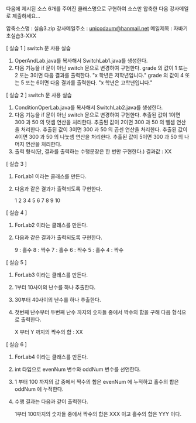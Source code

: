다음에 제시된 소스 6개를 주어진 클래스명으로 구현하여 소스만 압축한 다음 강사메일로 제출하세요...

압축소스명 : 실습3.zip
강사메일주소 : unicodaum@hanmail.net
메일제목 : 자바기초실습3-XXX

[ 실습 1 ] switch 문 사용 실습

1. OperAndLab.java를 복사해서 SwitchLab1.java를 생성한다.
2. 다음 기능을 if 문이 아닌 switch 문으로 변경하여 구현한다.
   grade 의 값이 1 또는 2 또는 3이면 다음 결과를 출력한다.
   "x 학년은 저학년입니다."
   grade 의 값이 4 또는 5 또는 6이면 다음 결과를 출력한다.
   "x 학년은 고학년입니다."


[ 실습 2 ] switch 문 사용 실습
1. ConditionOperLab.java를 복사해서 SwitchLab2.java를 생성한다.
2. 다음 기능을 if 문이 아닌 switch 문으로 변경하여 구현한다.
   추출된 값이 1이면 300 과 50 의 덧셈 연산을 처리한다.
   추출된 값이 2이면 300 과 50 의 뺄셈 연산을 처리한다.
   추출된 값이 3이면 300 과 50 의 곱센 연산을 처리한다.
   추출된 값이 4이면 300 과 50 의 나눗셈 연산을 처리한다.
   추출된 값이 5이면 300 과 50 의 나머지 연산을 처리한다.
3. 출력 형식(단, 결과를 출력하는 수행문장은 한 번만 구현한다.)
   결과값 : XX

[ 실습 3 ]
1. ForLab1 이라는 클래스를 만든다.
2. 다음과 같은 결과가 출력되도록 구현한다.

   1 2 3 4 5 6 7 8 9 10

[ 실습 4 ]
1. ForLab2 이라는 클래스를 만든다.
2. 다음과 같은 결과가 출력되도록 구현한다.

   9 : 홀수
   8 : 짝수
   7 : 홀수
   6 : 짝수
   5 : 홀수
   4 : 짝수


[ 실습 5 ]
1. ForLab3 이라는 클래스를 만든다.
2. 1부터 10사이의 난수를 하나 추출한다.
3. 30부터 40사이의 난수를 하나 추출한다.
4. 첫번째 난수부터 두번째 난수 까지의 숫자들 중에서 짝수의 합을 구해
   다음 형식으로 출력한다.

   X 부터 Y 까지의 짝수의 합 : XX


[ 실습 6 ]
1. ForLab4 이라는 클래스를 만든다.
2. int 타입으로 evenNum 변수와 oddNum 변수를 선언한다.
3. 1 부터 100 까지의 값 중에서
   짝수의 합은 evenNum 에 누적하고
   홀수의 합은 oddNum 에 누적한다.
4. 수행 결과는 다음과 같이 출력한다.

   1부터 100까지의 숫자들 중에서
   짝수의 합은 XXX 이고
   홀수의 합은 YYY 이다.





    

